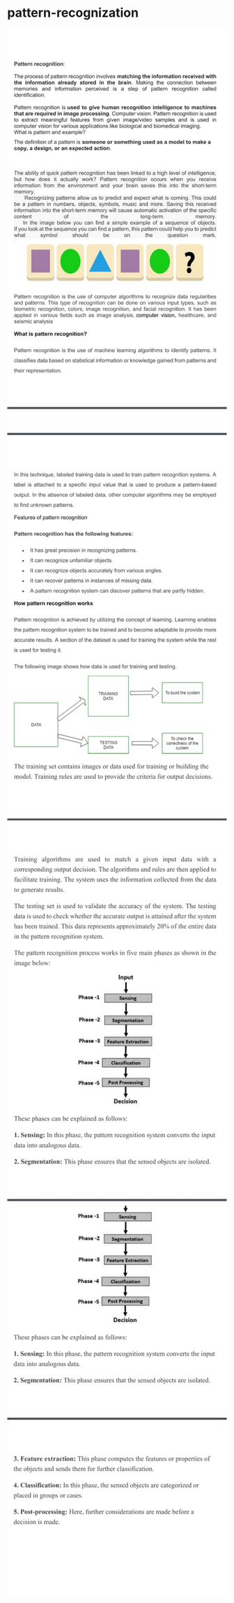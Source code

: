 # pattern-recognization
<!DOCTYPE html>
<html lang="en">
<head>
    <meta charset="UTF-8">
    <meta http-equiv="X-UA-Compatible" content="IE=edge">
    <meta name="viewport" content="width=device-width, initial-scale=1.0">
    <title>Document</title>
</head>
<body>
    <img src="1.jpeg" alt=""><br>
    <img src="2.jpeg" alt=""><br>
    <img src="4.jpeg" alt=""><br>
    <img src="3.jpeg" alt=""><br>
   
    
</body>
</html>
